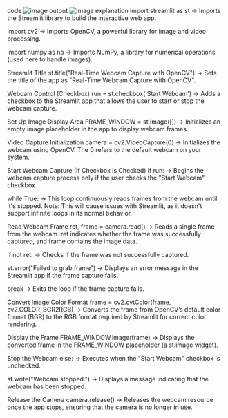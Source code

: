 code  ![image](https://github.com/user-attachments/assets/d28dacb5-9378-4df3-ae20-924f9425fab2)
output ![image](https://github.com/user-attachments/assets/d0023ba4-41d3-446b-996f-9111ab07e990)
explanation
import streamlit as st
→ Imports the Streamlit library to build the interactive web app.

import cv2
→ Imports OpenCV, a powerful library for image and video processing.

import numpy as np
→ Imports NumPy, a library for numerical operations (used here to handle images).

Streamlit Title
st.title("Real-Time Webcam Capture with OpenCV")
→ Sets the title of the app as "Real-Time Webcam Capture with OpenCV".

Webcam Control (Checkbox)
run = st.checkbox('Start Webcam')
→ Adds a checkbox to the Streamlit app that allows the user to start or stop the webcam capture.

Set Up Image Display Area
FRAME_WINDOW = st.image([])
→ Initializes an empty image placeholder in the app to display webcam frames.

Video Capture Initialization
camera = cv2.VideoCapture(0)
→ Initializes the webcam using OpenCV. The 0 refers to the default webcam on your system.

Start Webcam Capture (If Checkbox is Checked)
if run:
→ Begins the webcam capture process only if the user checks the "Start Webcam" checkbox.

while True:
→ This loop continuously reads frames from the webcam until it's stopped. Note: This will cause issues with Streamlit, as it doesn't support infinite loops in its normal behavior.

Read Webcam Frame
ret, frame = camera.read()
→ Reads a single frame from the webcam. ret indicates whether the frame was successfully captured, and frame contains the image data.

if not ret:
→ Checks if the frame was not successfully captured.

st.error("Failed to grab frame")
→ Displays an error message in the Streamlit app if the frame capture fails.

break
→ Exits the loop if the frame capture fails.

Convert Image Color Format
frame = cv2.cvtColor(frame, cv2.COLOR_BGR2RGB)
→ Converts the frame from OpenCV’s default color format (BGR) to the RGB format required by Streamlit for correct color rendering.

Display the Frame
FRAME_WINDOW.image(frame)
→ Displays the converted frame in the FRAME_WINDOW placeholder (a st.image widget).

Stop the Webcam
else:
→ Executes when the "Start Webcam" checkbox is unchecked.

st.write("Webcam stopped.")
→ Displays a message indicating that the webcam has been stopped.

Release the Camera
camera.release()
→ Releases the webcam resource once the app stops, ensuring that the camera is no longer in use.


